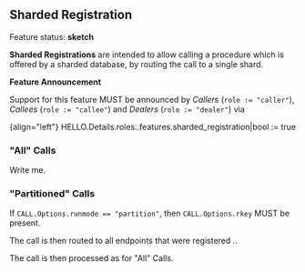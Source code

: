 ## Sharded Registration

Feature status: **sketch**

**Sharded Registrations** are intended to allow calling a procedure which is offered by a sharded database, by routing the call to a single shard.

**Feature Announcement**

Support for this feature MUST be announced by *Callers* (`role := "caller"`), *Callees* (`role := "callee"`) and *Dealers* (`role := "dealer"`) via

{align="left"}
    HELLO.Details.roles.<role>.features.sharded_registration|bool := true

### "All" Calls

Write me.

### "Partitioned" Calls

If `CALL.Options.runmode == "partition"`, then `CALL.Options.rkey` MUST be present.

The call is then routed to all endpoints that were registered ..

The call is then processed as for "All" Calls.
